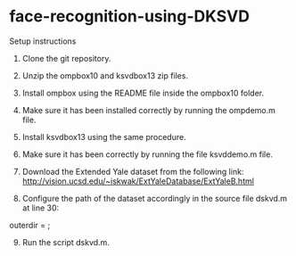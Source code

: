 # face-recognition-using-DKSVD

Setup instructions

1. Clone the git repository.
2. Unzip the ompbox10 and ksvdbox13 zip files.
3. Install ompbox using the README file inside the ompbox10 folder. 
4. Make sure it has been installed correctly by running the ompdemo.m file.
4. Install ksvdbox13 using the same procedure.
5. Make sure it has been correctly by running the file ksvddemo.m file.
7. Download the Extended Yale dataset from the following link:
    http://vision.ucsd.edu/~iskwak/ExtYaleDatabase/ExtYaleB.html
	
8. Configure the path of the dataset accordingly in the source file dskvd.m at line 30:

outerdir = <Your image path>;

9. Run the script dskvd.m.